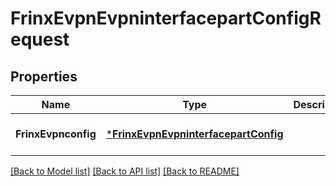 # FrinxEvpnEvpninterfacepartConfigRequest

## Properties
Name | Type | Description | Notes
------------ | ------------- | ------------- | -------------
**FrinxEvpnconfig** | [***FrinxEvpnEvpninterfacepartConfig**](frinx.evpn.evpninterfacepart.Config.md) |  | [optional] [default to null]

[[Back to Model list]](../README.md#documentation-for-models) [[Back to API list]](../README.md#documentation-for-api-endpoints) [[Back to README]](../README.md)


